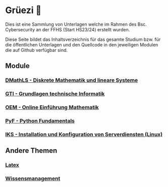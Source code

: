 # Grüezi 👋

Dies ist eine Sammlung von Unterlagen welche im Rahmen des Bsc. Cybersecurity an der FFHS (Start HS23/24) erstellt wurden.

Diese Seite bildet das Inhaltsverzeichnis für das gesamte Studium bzw. für die öffentlichen Unterlagen und den Quellcode in den jeweiligen Modulen die auf Github verfügbar sind.

## Module

### [DMathLS - Diskrete Mathematik und lineare Systeme](https://github.com/FFHS-BscCybersecurity/FFHS-DMathLS)

### [GTI - Grundlagen technische Informatik](https://github.com/FFHS-BscCybersecurity/FFHS-GTI)

### [OEM - Online Einführung Mathematik](https://github.com/FFHS-BscCybersecurity/FFHS-OEM)

### [PyF - Python Fundamentals](https://github.com/FFHS-BscCybersecurity/FFHS-PyF)

### [IKS - Installation und Konfiguration von Serverdiensten (Linux)](https://github.com/FFHS-BscCybersecurity/FFHS-IKS)

## Andere Themen

### [Latex](https://github.com/FFHS-BscCybersecurity/FFHS-Latex)

### [Wissensmanagement](https://github.com/FFHS-BscCybersecurity/Studium-KnowledgeManagement)
